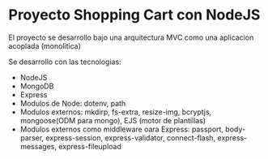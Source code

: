 # Proyecto Shopping Cart con NodeJS

El proyecto se desarrollo bajo una arquitectura MVC como una aplicacion acoplada (monolitica)

Se desarrollo con las tecnologias:
- NodeJS
- MongoDB
- Express
- Modulos de Node: dotenv, path
- Modulos externos: mkdirp, fs-extra, resize-img, bcryptjs, mongoose(ODM para mongo), EJS (motor de plantillas)
- Modulos externos como middleware oara Express: passport, body-parser, express-session, express-validator, connect-flash, express-messages, express-fileupload